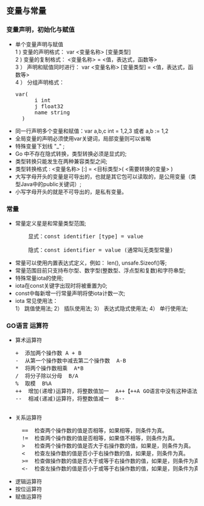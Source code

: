 ## 变量与常量
### 变量声明，初始化与赋值
* 单个变量声明与赋值<br>
1 ) 变量的声明格式： var <变量名称> [变量类型]  <br>
2 ) 变量的复制格式： <变量名称> = <值，表达式，函数等>  <br>
3 ） 声明和赋值同时进行： var <变量名称> [变量类型] = <值，表达式，函数等><br>
4 ） 分组声明格式：
    <pre>var(
        i int
        j float32
        name string
    )
* 同一行声明多个变量和赋值：var a,b,c int = 1,2,3 或者 a,b := 1,2
* 全局变量的声明必须使用var关键词，局部变量则可以省略
* 特殊变量下划线 "_" ;
* Go 中不存在隐式转换，类型转换必须是显式的;
* 类型转换只能发生在两种兼容类型之间;
* 类型转换格式 : <变量名称> [:] = <目标类型>( <需要转换的变量> )
* 大写字母开头的变量是可导出的，也就是其它包可以读取的，是公用变量（类型Java中的public关键词）;
* 小写字母开头的就是不可导出的，是私有变量。
### 常量
* 常量定义星是和常量类型范围;
    <pre>
      显式：const identifier [type] = value<br>
      隐式：const identifier = value (通常叫无类型常量)
* 常量可以使用内置表达式定义，例如： len(), unsafe.Sizeof()等;
* 常量范围目前只支持布尔型、数字型(整数型、浮点型和复数)和字符串型;
* 特殊常量iota的使用;
* iota在const关键字出现时将被重置为0;
* const中每新增一行常量声明将使iota计数一次;
* iota 常见使用法：<br>
1） 跳值使用法;
2） 插队使用法;
3） 表达式隐式使用法;
4） 单行使用法;

### GO语言 运算符
* 算术运算符
    <pre>
  +  添加两个操作数 A + B
  -  从第一个操作数中减去第二个操作数  A-B
  *  将两个操作数相乘  A*B
  /  将分子除以分母  B/A
  %  取模  B%A
  ++  增加(递增)运算符，将整数值加一  A++【++A GO语言中没有这种语法】
  --  相减(递减)运算符，将整数值减一  B--

* 关系运算符
    <pre>
    ==  检查两个操作数的值是否相等，如果相等，则条件为真。
    !=  检查两个操作数的值是否相等，如果值不相等，则条件为真。
    >   检查两个操作数的值是否大于右操作数的值，如果是，则条件为真。
    <   检查左操作数的值是否小于右操作数的值，如果是，则条件为真。
    >=  检查做操作数的值是否大于或等于右操作数的值，如果是，则条件为真。
    <-  检查左操作数的值是否小于或等于右操作数的值，如果是，则条件为真。
* 逻辑运算符
* 按位运算符
* 赋值运算符